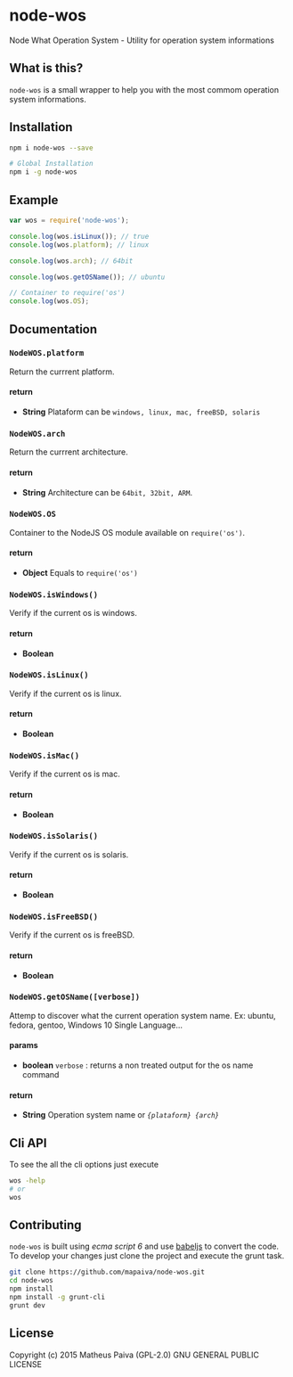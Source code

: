 # node-wos
Node What Operation System - Utility for operation system informations

## What is this?
`node-wos` is a small wrapper to help you with the most commom operation system informations.

## Installation

```bash
npm i node-wos --save
```

```bash
# Global Installation
npm i -g node-wos
```

## Example

```javascript
var wos = require('node-wos');

console.log(wos.isLinux()); // true
console.log(wos.platform); // linux

console.log(wos.arch); // 64bit

console.log(wos.getOSName()); // ubuntu

// Container to require('os')
console.log(wos.OS);

```

## Documentation

### `NodeWOS.platform`
Return the currrent platform.

#### return
- **String** Plataform can be `windows, linux, mac, freeBSD, solaris`


### `NodeWOS.arch`
Return the currrent architecture.

#### return
- **String** Architecture can be `64bit, 32bit, ARM`.

### `NodeWOS.OS`
Container to the NodeJS OS module available on `require('os')`.

#### return
- **Object** Equals to `require('os')`

### `NodeWOS.isWindows()`
Verify if the current os is windows.

#### return
- **Boolean**

### `NodeWOS.isLinux()`
Verify if the current os is linux.

#### return
- **Boolean**

### `NodeWOS.isMac()`
Verify if the current os is mac.

#### return
- **Boolean**

### `NodeWOS.isSolaris()`
Verify if the current os is solaris.

#### return
- **Boolean**

### `NodeWOS.isFreeBSD()`
Verify if the current os is freeBSD.

#### return
- **Boolean**

### `NodeWOS.getOSName([verbose])`
Attemp to discover what the current operation system name. Ex: ubuntu, fedora, gentoo, Windows 10 Single Language...

#### params
- **boolean** `verbose` : returns a non treated output for the os name command

#### return
- **String** Operation system name or *`{plataform} {arch}`*

## Cli API
To see the all the cli options just execute

```bash
wos -help
# or
wos
```

## Contributing
`node-wos` is built using *ecma script 6* and use [babeljs]( https://babeljs.io/) to convert the code. To develop your changes just clone the project and execute the grunt task.

```bash
git clone https://github.com/mapaiva/node-wos.git
cd node-wos
npm install
npm install -g grunt-cli
grunt dev
```

## License
Copyright (c) 2015 Matheus Paiva (GPL-2.0) GNU GENERAL PUBLIC LICENSE
